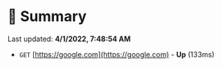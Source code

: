# 📖 Summary
Last updated: **4/1/2022, 7:48:54 AM**

- `GET` [https://google.com](https://google.com) - **Up** (133ms)
